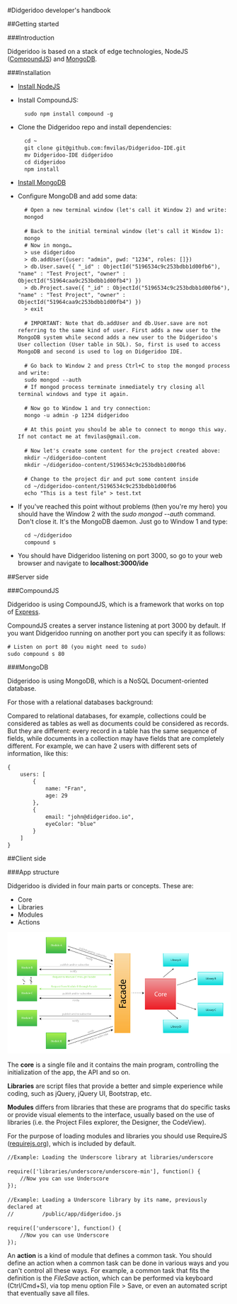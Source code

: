 #Didgeridoo developer's handbook

##Getting started

###Introduction

Didgeridoo is based on a stack of edge technologies, NodeJS ([CompoundJS](compoundjs.com)) and [MongoDB](mongodb.org).

###Installation

* [Install NodeJS](https://github.com/joyent/node/wiki/Installing-Node.js-via-package-manager)
* Install CompoundJS:

		sudo npm install compound -g

* Clone the Didgeridoo repo and install dependencies:

		cd ~
		git clone git@github.com:fmvilas/Didgeridoo-IDE.git
		mv Didgeridoo-IDE didgeridoo
		cd didgeridoo
		npm install
		

* [Install MongoDB](http://docs.mongodb.org/manual/installation/)
* Configure MongoDB and add some data:

		# Open a new terminal window (let's call it Window 2) and write:
		mongod

		# Back to the initial terminal window (let's call it Window 1):
		mongo
		# Now in mongo…
		> use didgeridoo
		> db.addUser({user: "admin", pwd: "1234", roles: []})
		> db.User.save({ "_id" : ObjectId("5196534c9c253bdbb1d00fb6"), "name" : "Test Project", "owner" : ObjectId("51964caa9c253bdbb1d00fb4") })
		> db.Project.save({ "_id" : ObjectId("5196534c9c253bdbb1d00fb6"), "name" : "Test Project", "owner" : ObjectId("51964caa9c253bdbb1d00fb4") })
		> exit
		
		# IMPORTANT: Note that db.addUser and db.User.save are not referring to the same kind of user. First adds a new user to the MongoDB system while second adds a new user to the Didgeridoo's User collection (User table in SQL). So, first is used to access MongoDB and second is used to log on Didgeridoo IDE.

		# Go back to Window 2 and press Ctrl+C to stop the mongod process and write:
		sudo mongod --auth
		# If mongod process terminate inmediately try closing all terminal windows and type it again.
		
		# Now go to Window 1 and try connection:
		mongo -u admin -p 1234 didgeridoo

		# At this point you should be able to connect to mongo this way. If not contact me at fmvilas@gmail.com.

		# Now let's create some content for the project created above:
		mkdir ~/didgeridoo-content
		mkdir ~/didgeridoo-content/5196534c9c253bdbb1d00fb6
		
		# Change to the project dir and put some content inside
		cd ~/didgeridoo-content/5196534c9c253bdbb1d00fb6
		echo "This is a test file" > test.txt
		
* If you've reached this point without problems (then you're my hero) you should have the Window 2 with the *sudo mongod --auth* command. Don't close it. It's the MongoDB daemon. Just go to Window 1 and type:

		cd ~/didgeridoo
		compound s

* You should have Didgeridoo listening on port 3000, so go to your web browser and navigate to **localhost:3000/ide**

##Server side

###CompoundJS

Didgeridoo is using CompoundJS, which is a framework that works on top of [Express](http://www.expressjs.com).

CompoundJS creates a server instance listening at port 3000 by default. If you want Didgeridoo running on another port you can specify it as follows:

	# Listen on port 80 (you might need to sudo)
	sudo compound s 80

###MongoDB

Didgeridoo is using MongoDB, which is a NoSQL Document-oriented database.

For those with a relational databases background:

Compared to relational databases, for example, collections could be considered as tables as well as documents could be considered as records. But they are different: every record in a table has the same sequence of fields, while documents in a collection may have fields that are completely different. For example, we can have 2 users with different sets of information, like this:

	{
		users: [
			{
				name: "Fran",
				age: 29
			},
			{
				email: "john@didgeridoo.io",
				eyeColor: "blue"
			}
		]
	}

##Client side

###App structure

Didgeridoo is divided in four main parts or concepts. These are:

* Core
* Libraries
* Modules
* Actions

![image](modules-facade-core-libraries-diagram.jpg)


The **core** is a single file and it contains the main program, controlling the initialization of the app, the API and so on.

**Libraries** are script files that provide a better and simple experience while coding, such as jQuery, jQuery UI, Bootstrap, etc.

**Modules** differs from libraries that these are programs that do specific tasks or provide visual elements to the interface, usually based on the use of libraries (i.e. the Project Files explorer, the Designer, the CodeView).

For the purpose of loading modules and libraries you should use RequireJS ([requirejs.org]()), which is included by default.

	//Example: Loading the Underscore library at libraries/underscore

	require(['libraries/underscore/underscore-min'], function() {
		//Now you can use Underscore
	});

	//Example: Loading a Underscore library by its name, previously declared at
	// 		   /public/app/didgeridoo.js

	require(['underscore'], function() {
		//Now you can use Underscore
	});

An **action** is a kind of module that defines a common task. You should define an action when a common task can be done in various ways and you can't control all these ways. For example, a common task that fits the definition is the *FileSave* action, which can be performed via keyboard (Ctrl/Cmd+S), via top menu option File > Save, or even an automated script that eventually save all files.
